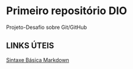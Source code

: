 # Primeiro repositório DIO
Projeto-Desafio sobre Git/GitHub

## LINKS ÚTEIS
[Sintaxe Básica Markdown](https://www.markdownguide.org/basic-syntax/)
